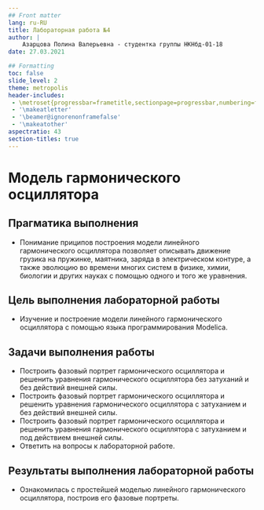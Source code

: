 ```yaml
---
## Front matter
lang: ru-RU
title: Лабораторная работа №4
author: |
	Азарцова Полина Валерьевна - студентка группы НКНбд-01-18
date: 27.03.2021

## Formatting
toc: false
slide_level: 2
theme: metropolis
header-includes: 
 - \metroset{progressbar=frametitle,sectionpage=progressbar,numbering=fraction}
 - '\makeatletter'
 - '\beamer@ignorenonframefalse'
 - '\makeatother'
aspectratio: 43
section-titles: true
---
```


# Модель гармонического осциллятора

## Прагматика выполнения

- Понимание приципов построения модели линейного гармонического осциллятора позволяет описывать движение грузика на пружинке, маятника, заряда в электрическом контуре, а также эволюцию во времени многих систем в физике, химии, биологии и других науках с помощью одного и того же уравнения.

## Цель выполнения лабораторной работы

- Изучение и построение модели линейного гармонического осциллятора с помощью языка программирования Modelica. 

## Задачи выполнения работы

- Построить фазовый портрет гармонического осциллятора и решенить уравнения гармонического осциллятора без затуханий и без действий внешней силы.
- Построить фазовый портрет гармонического осциллятора и решенить уравнения гармонического осциллятора с затуханием и без действий внешней силы.
- Построить фазовый портрет гармонического осциллятора и решенить уравнения гармонического осциллятора с затуханием и под действием внешней силы.
- Ответить на вопросы к лабораторной работе.

## Результаты выполнения лабораторной работы

- Ознакомилась с простейшей моделью линейного гармонического осциллятора, построив его фазовые портреты.